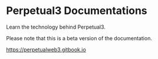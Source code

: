 # Perpetual3 Documentations

Learn the technology behind Perpetual3.

Please note that this is a beta version of the documentation.

https://perpetualweb3.gitbook.io
